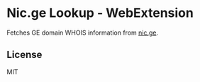 # Nic.ge Lookup - WebExtension

Fetches GE domain WHOIS information from [nic.ge](https://nic.ge).

## License
MIT
